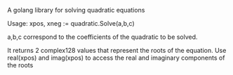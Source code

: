 A golang library for solving quadratic equations

Usage:
xpos, xneg := quadratic.Solve(a,b,c)

a,b,c correspond to the coefficients of the quadratic to be solved.

It returns 2 complex128 values that represent the roots of the equation.
Use real(xpos) and imag(xpos) to access the real and imaginary components of the roots
